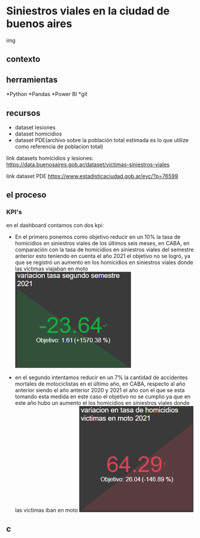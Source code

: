 # Siniestros viales en la ciudad de buenos aires

img

## contexto





## herramientas

*Python
*Pandas
*Power BI
*git

## recursos

* dataset lesiones
* dataset homicidios
* dataset PDE(archivo sobre la población total estimada es lo que utilize como referencia de poblacion total)

link datasets homicidios y lesiones: https://data.buenosaires.gob.ar/dataset/victimas-siniestros-viales

link dataset PDE https://www.estadisticaciudad.gob.ar/eyc/?p=76599

## el proceso







### KPI's
en el dashboard contamos con dos kpi:

* En el primero ponemos como objetivo reducir en un 10% la tasa de homicidios en siniestros viales de los últimos seis meses, en CABA, en comparación con la tasa de homicidios en siniestros viales del semestre anterior esto teniendo en cuenta el año 2021
el objetivo no se logró, ya que se registró un aumento en los homicidios en siniestros viales donde las víctimas viajaban en moto
![Alt text](src/kpi_1.png)

* en el segundo intentamos reducir en un 7% la cantidad de accidentes mortales de motociclistas en el último año, en CABA, respecto al año anterior siendo el año anterior 2020 y 2021 el año con el que se esta tomando esta medida
en este caso el objetivo no se cumplio ya que en este año hubo un aumento el los homicidios en siniestros viales donde las victimas iban en moto
![Alt text](src/kpi_2.png)

## c
